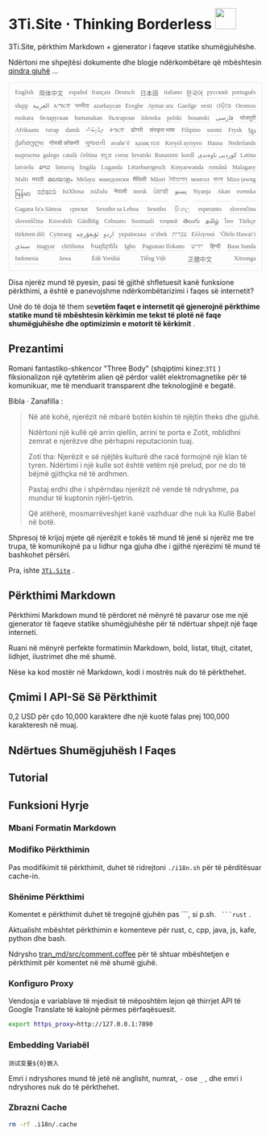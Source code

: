 <h1 style="justify-content:space-between">3Ti.Site ⋅ Thinking Borderless <img src="//i-01.eu.org/3Ti/logo.svg" style="user-select:none;margin-top:-1px;width:42px"></h1>

3Ti.Site, përkthim Markdown + gjenerator i faqeve statike shumëgjuhëshe.

Ndërtoni me shpejtësi dokumente dhe blogje ndërkombëtare që mbështesin [qindra gjuhë](https://github.com/i18n-site/node/blob/main/lang/src/index.js) ...

<pre class="langli" style="display:flex;flex-wrap:wrap;background:transparent;border:1px solid #eee;font-size:12px;box-shadow:0 0 3px inset #eee;padding:12px 5px 4px 12px;justify-content:space-between;"><style>pre.langli i{font-weight:300;font-family:s;margin-right:7px;margin-bottom:8px;font-style:normal;color:#666;border-bottom:1px dashed #ccc;}</style><i>English</i><i> 简体中文 </i><i>español</i><i>français</i><i>Deutsch</i><i> 日本語 </i><i>italiano</i><i>한국어</i><i>русский</i><i>português</i><i>shqip</i><i>‫العربية‬</i><i>አማርኛ</i><i>অসমীয়া</i><i>azərbaycan</i><i>Eʋegbe</i><i>Aymar aru</i><i>Gaeilge</i><i>eesti</i><i>ଓଡ଼ିଆ</i><i>Oromoo</i><i>euskara</i><i>беларуская</i><i>bamanakan</i><i>български</i><i>íslenska</i><i>polski</i><i>bosanski</i><i>‫فارسی‬</i><i>भोजपुरी</i><i>Afrikaans</i><i>татар</i><i>dansk</i><i>‫ދިވެހިބަސް‬</i><i>ትግርኛ</i><i>डोगरी</i><i>संस्कृत भाषा</i><i>Filipino</i><i>suomi</i><i>Frysk</i><i>ខ្មែរ</i><i>ქართული</i><i>गोंयची कोंकणी</i><i>ગુજરાતી</i><i>avañe’ẽ</i><i>қазақ тілі</i><i>Kreyòl ayisyen</i><i>Hausa</i><i>Nederlands</i><i>кыргызча</i><i>galego</i><i>català</i><i>čeština</i><i>ಕನ್ನಡ</i><i>corsu</i><i>hrvatski</i><i>Runasimi</i><i>kurdî</i><i>‫کوردیی ناوەندی‬</i><i>Latina</i><i>latviešu</i><i>ລາວ</i><i>lietuvių</i><i>lingála</i><i>Luganda</i><i>Lëtzebuergesch</i><i>Kinyarwanda</i><i>română</i><i>Malagasy</i><i>Malti</i><i>मराठी</i><i>മലയാളം</i><i>Melayu</i><i>македонски</i><i>मैथिली</i><i>Māori</i><i>মৈতৈলোন্</i><i>монгол</i><i>বাংলা</i><i>Mizo ṭawng</i><i>မြန်မာ</i><i>𞄀𞄄𞄰𞄩𞄍𞄜𞄰</i><i>IsiXhosa</i><i>isiZulu</i><i>नेपाली</i><i>norsk</i><i>ਪੰਜਾਬੀ</i><i>‫پښتو‬</i><i>Nyanja</i><i>Akan</i><i>svenska</i><i>Gagana fa'a Sāmoa</i><i>српски</i><i>Sesotho sa Leboa</i><i>Sesotho</i><i>සිංහල</i><i>esperanto</i><i>slovenčina</i><i>slovenščina</i><i>Kiswahili</i><i>Gàidhlig</i><i>Cebuano</i><i>Soomaali</i><i>тоҷикӣ</i><i>తెలుగు</i><i>தமிழ்</i><i>ไทย</i><i>Türkçe</i><i>türkmen dili</i><i>Cymraeg</i><i>‫ئۇيغۇرچە‬</i><i>‫اردو‬</i><i>українська</i><i>o‘zbek</i><i>‫עברית‬</i><i>Ελληνικά</i><i>ʻŌlelo Hawaiʻi</i><i>‫سنڌي‬</i><i>magyar</i><i>chiShona</i><i>հայերեն</i><i>Igbo</i><i>Pagsasao Ilokano</i><i>‫ייִדיש‬</i><i>हिन्दी</i><i>Basa Sunda</i><i>Indonesia</i><i>Jawa</i><i>Èdè Yorùbá</i><i>Tiếng Việt</i><i> 正體中文 </i><i>Xitsonga</i></pre>

Disa njerëz mund të pyesin, pasi të gjithë shfletuesit kanë funksione përkthimi, a është e panevojshme ndërkombëtarizimi i faqes së internetit?

Unë do të doja të them se**vetëm faqet e internetit që gjenerojnë përkthime statike mund të mbështesin kërkimin me tekst të plotë në faqe shumëgjuhëshe dhe optimizimin e motorit të kërkimit** .

## Prezantimi

Romani fantastiko-shkencor &quot;Three Body&quot; (shqiptimi kinez:`3Tǐ` ) fiksionalizon një qytetërim alien që përdor valët elektromagnetike për të komunikuar, me të menduarit transparent dhe teknologjinë e begatë.

Bibla · Zanafilla :

> Në atë kohë, njerëzit në mbarë botën kishin të njëjtin theks dhe gjuhë.
>
> Ndërtoni një kullë që arrin qiellin, arrini te porta e Zotit, mblidhni zemrat e njerëzve dhe përhapni reputacionin tuaj.
>
> Zoti tha: Njerëzit e së njëjtës kulturë dhe racë formojnë një klan të tyren. Ndërtimi i një kulle sot është vetëm një prelud, por ne do të bëjmë gjithçka në të ardhmen.
>
> Pastaj erdhi dhe i shpërndau njerëzit në vende të ndryshme, pa mundur të kuptonin njëri-tjetrin.
>
> Që atëherë, mosmarrëveshjet kanë vazhduar dhe nuk ka Kullë Babel në botë.

Shpresoj të krijoj mjete që njerëzit e tokës të mund të jenë si njerëz me tre trupa, të komunikojnë pa u lidhur nga gjuha dhe i gjithë njerëzimi të mund të bashkohet përsëri.

Pra, ishte [`3Ti.Site`](//3Ti.Site) .

## Përkthimi Markdown

Përkthimi Markdown mund të përdoret në mënyrë të pavarur ose me një gjenerator të faqeve statike shumëgjuhëshe për të ndërtuar shpejt një faqe interneti.

Ruani në mënyrë perfekte formatimin Markdown, bold, listat, titujt, citatet, lidhjet, ilustrimet dhe më shumë.

Nëse ka kod mostër në Markdown, kodi i mostrës nuk do të përkthehet.

## Çmimi I API-Së Së Përkthimit

0,2 USD për çdo 10,000 karaktere dhe një kuotë falas prej 100,000 karakteresh në muaj.

## Ndërtues Shumëgjuhësh I Faqes

## Tutorial

## Funksioni Hyrje

### Mbani Formatin Markdown

### Modifiko Përkthimin

Pas modifikimit të përkthimit, duhet të ridrejtoni `./i18n.sh` për të përditësuar cache-in.

### Shënime Përkthimi

Komentet e përkthimit duhet të tregojnë gjuhën pas \```, si p.sh. ` ```rust` .

Aktualisht mbështet përkthimin e komenteve për rust, c, cpp, java, js, kafe, python dhe bash.

Ndrysho [tran_md/src/comment.coffee](https://github.com/i18n-site/node/blob/main/tran_md/src/comment.coffee) për të shtuar mbështetjen e përkthimit për komentet në më shumë gjuhë.

### Konfiguro Proxy

Vendosja e variablave të mjedisit të mëposhtëm lejon që thirrjet API të Google Translate të kalojnë përmes përfaqësuesit.

```bash
export https_proxy=http://127.0.0.1:7890
```

### Embedding Variabël

```
测试变量${0}嵌入
```

Emri i ndryshores mund të jetë në anglisht, numrat, `-` ose `_` , dhe emri i ndryshores nuk do të përkthehet.

### Zbrazni Cache

```bash
rm -rf .i18n/.cache
```
